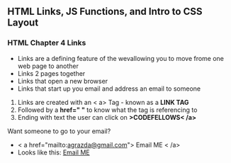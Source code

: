 ## HTML Links, JS Functions, and Intro to CSS Layout

  ### HTML Chapter 4 Links


  - Links are a defining feature of the wevallowing you to move frome one web page to another 
  - Links 2 pages together
  - Links that open a new browser
  - Links that start up you email and address an email to someone

1. Links are created with an < a> Tag - known as a **LINK TAG**
2. Followed by a **href=" "** to know what the tag is referencing to
3. Ending with text the user can click on **>CODEFELLOWS< /a>**

Want someone to go to your email?
  - < a href="mailto:agrazda@gmail.com"> Email ME < /a>
  - Looks like this: <a href="mailto:agrazda@gmail.com"> Email ME</a>


